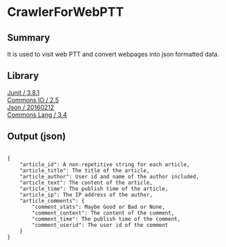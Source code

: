 # CrawlerForWebPTT  #
## Summary ##
It is used to visit web PTT and convert webpages into json formatted data.
## Library ##
[Junit / 3.8.1](http://mvnrepository.com/artifact/junit/junit/3.8.1 "Junit 3.8.1")  
[Commons IO / 2.5](http://mvnrepository.com/artifact/commons-io/commons-io/2.5)  
[Json / 20160212](http://mvnrepository.com/artifact/org.json/json/20160212)  
[Commons Lang / 3.4](http://mvnrepository.com/artifact/org.apache.commons/commons-lang3/3.4)
## Output (json) ##
<pre><code>
{
    "article_id": A non-repetitive string for each article,  
    "article_title": The title of the article,  
    "article_author": User id and name of the author included,  
    "article_text": The content of the article,  
    "article_time": The publish time of the article,  
    "article_ip": The IP address of the author,  
    "article_comments": {  
        "comment_stats": Maybe Good or Bad or None,  
        "comment_content": The content of the comment,  
        "comment_time": The publish time of the comment,  
        "comment_userid": The user id of the comment  
    }  
}  
</code></pre>
